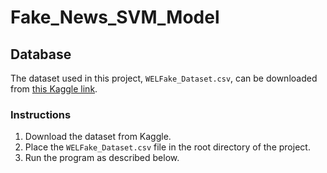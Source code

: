 # Fake_News_SVM_Model

## **Database**
The dataset used in this project, `WELFake_Dataset.csv`, can be downloaded from [this Kaggle link](https://www.kaggle.com/datasets/saurabhshahane/fake-news-classification).

### **Instructions**
1. Download the dataset from Kaggle.
2. Place the `WELFake_Dataset.csv` file in the root directory of the project.
3. Run the program as described below.
